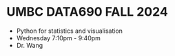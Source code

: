 # UMBC DATA690 FALL 2024

- Python for statistics and visualisation
- Wednesday 7:10pm - 9:40pm
- Dr. Wang
